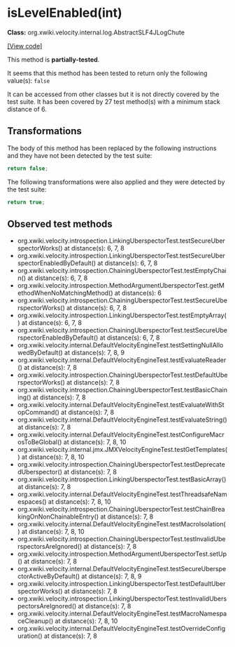 # isLevelEnabled(int)

**Class:** org.xwiki.velocity.internal.log.AbstractSLF4JLogChute

[[View code]](https://github.com/xwiki/xwiki-commons/blob/6090f4369cf659a57237449a21105515b1c27995/xwiki-commons-core/xwiki-commons-velocity/src/main/java//org/xwiki/velocity/internal/log/AbstractSLF4JLogChute.java#L89)

This method is **partially-tested**.

It seems that this method has been tested to return only the following value(s): `false`


It can be accessed from other classes but it is not directly covered by the test suite. 
It has been covered by 27 test method(s) with a minimum stack distance of 6.

## Transformations


The body of this method has been replaced by the following instructions and they have not been detected by the test suite:

```Java
return false;
```

The following transformations were also applied and they were detected by the test suite:

```Java
return true;
```





## Observed test methods

* org.xwiki.velocity.introspection.LinkingUberspectorTest.testSecureUberspectorWorks() at distance(s): 6, 7, 8
* org.xwiki.velocity.introspection.LinkingUberspectorTest.testSecureUberspectorEnabledByDefault() at distance(s): 6, 7, 8
* org.xwiki.velocity.introspection.ChainingUberspectorTest.testEmptyChain() at distance(s): 6, 7, 8
* org.xwiki.velocity.introspection.MethodArgumentUberspectorTest.getMethodWhenNoMatchingMethod() at distance(s): 6
* org.xwiki.velocity.introspection.ChainingUberspectorTest.testSecureUberspectorWorks() at distance(s): 6, 7, 8
* org.xwiki.velocity.introspection.LinkingUberspectorTest.testEmptyArray() at distance(s): 6, 7, 8
* org.xwiki.velocity.introspection.ChainingUberspectorTest.testSecureUberspectorEnabledByDefault() at distance(s): 6, 7, 8
* org.xwiki.velocity.internal.DefaultVelocityEngineTest.testSettingNullAllowedByDefault() at distance(s): 7, 8, 9
* org.xwiki.velocity.internal.DefaultVelocityEngineTest.testEvaluateReader() at distance(s): 7, 8
* org.xwiki.velocity.introspection.ChainingUberspectorTest.testDefaultUberspectorWorks() at distance(s): 7, 8
* org.xwiki.velocity.introspection.ChainingUberspectorTest.testBasicChaining() at distance(s): 7, 8
* org.xwiki.velocity.internal.DefaultVelocityEngineTest.testEvaluateWithStopCommand() at distance(s): 7, 8
* org.xwiki.velocity.internal.DefaultVelocityEngineTest.testEvaluateString() at distance(s): 7, 8
* org.xwiki.velocity.internal.DefaultVelocityEngineTest.testConfigureMacrosToBeGlobal() at distance(s): 7, 8, 10
* org.xwiki.velocity.internal.jmx.JMXVelocityEngineTest.testGetTemplates() at distance(s): 7, 8, 10
* org.xwiki.velocity.introspection.ChainingUberspectorTest.testDeprecatedUberspector() at distance(s): 7, 8
* org.xwiki.velocity.introspection.LinkingUberspectorTest.testBasicArray() at distance(s): 7, 8
* org.xwiki.velocity.internal.DefaultVelocityEngineTest.testThreadsafeNamespaces() at distance(s): 7, 8, 10
* org.xwiki.velocity.introspection.ChainingUberspectorTest.testChainBreakingOnNonChainableEntry() at distance(s): 7, 8
* org.xwiki.velocity.internal.DefaultVelocityEngineTest.testMacroIsolation() at distance(s): 7, 8, 10
* org.xwiki.velocity.introspection.ChainingUberspectorTest.testInvalidUberspectorsAreIgnored() at distance(s): 7, 8
* org.xwiki.velocity.introspection.MethodArgumentUberspectorTest.setUp() at distance(s): 7, 8
* org.xwiki.velocity.internal.DefaultVelocityEngineTest.testSecureUberspectorActiveByDefault() at distance(s): 7, 8, 9
* org.xwiki.velocity.introspection.LinkingUberspectorTest.testDefaultUberspectorWorks() at distance(s): 7, 8
* org.xwiki.velocity.introspection.LinkingUberspectorTest.testInvalidUberspectorsAreIgnored() at distance(s): 7, 8
* org.xwiki.velocity.internal.DefaultVelocityEngineTest.testMacroNamespaceCleanup() at distance(s): 7, 8, 10
* org.xwiki.velocity.internal.DefaultVelocityEngineTest.testOverrideConfiguration() at distance(s): 7, 8

